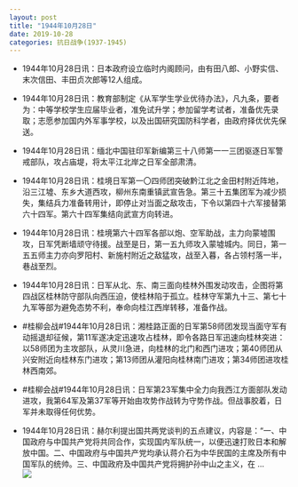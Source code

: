 ```yaml
---
layout: post
title: "1944年10月28日"
date: 2019-10-28
categories: 抗日战争(1937-1945)
---
```


<meta name="referrer" content="no-referrer" />

- 1944年10月28日讯：日本政府设立临时内阁顾问，由有田八郎、小野实信、末次信田、丰田贞次郎等12人组成。 

- 1944年10月28日讯：教育部制定《从军学生学业优待办法》，凡九条，要者为：中等学校学生应届毕业者，准免试升学；参加留学考试者，准备优先录取；志愿参加国内外军事学校，以及出国研究国防科学者，由政府择优优先保送。 

- 1944年10月28日讯：缅北中国驻印军新编第三十八师第一一三团驱逐日军警戒部队，攻占庙堤，将太平江北岸之日军全部肃清。 

- 1944年10月28日讯：桂境日军第一〇四师团突破黔江北之金田村附近阵地，沿三江墟、东乡大道西攻，柳州东南重镇武宣告急。第三十五集团军为减少损失，集结兵力准备转用计，即停止对当面之敌攻击，下令以第四十六军接替第六十四军。第六十四军集结向武宣方向转进。 

- 1944年10月28日讯：桂境第六十四军各部以炮、空军助战，主力向蒙墟围攻，日军凭断墙顽守待援。战至是日，第一五九师攻入蒙墟城内。同日，第一五五师主力亦向罗阳村、新施村附近之敌猛攻，战至入暮，各占领村落一半，巷战至烈。 

- 1944年10月28日讯：日军从北、东、南三面向桂林外围发动攻击，企图将第四战区桂林防守部队向西压迫，使桂林陷于孤立。桂林守军第九十三、第七十九军等部为避免态势不利，奉命向桂江西岸转移，准备作战。 

- #桂柳会战#1944年10月28日讯：湘桂路正面的日军第58师团发现当面守军有动摇退却征候，第11军遂决定迅速攻占桂林，即令各路日军迅速向桂林突进：以58师团为主攻部队，从灵川急进，向桂林的北门和西门进攻；第40师团从兴安附近向桂林东门进攻；第13师团从灌阳向桂林南门进攻；第34师团进攻桂林西南郊。 

- #桂柳会战#1944年10月28日讯：日军第23军集中全力向我西江方面部队发动进攻，我第64军及第37军等开始由攻势作战转为守势作战。但战事胶着，日军并未取得任何优势。 

- 1944年10月28日讯：赫尔利提出国共两党谈判的五点建议，内容是：“一、中国政府与中国共产党将共同合作，实现国内军队统一，以便迅速打败日本和解放中国。二、中国政府与中国共产党均承认蒋介石为中华民国的主席及所有中国军队的统帅。三、中国政府及中国共产党将拥护孙中山之主义，在 ... <br/><img src="https://wx4.sinaimg.cn/large/aca367d8ly1g8dl688hzcj20c80eu74h.jpg" />

